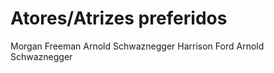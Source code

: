 # Atores/Atrizes preferidos

Morgan Freeman
Arnold Schwaznegger
Harrison Ford
Arnold Schwaznegger
 
 
